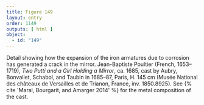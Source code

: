 ```yaml
---
title: Figure 149
layout: entry
order: 1149
outputs: [ html ]
object:
  - id: "149"
---
```


Detail showing how the expansion of the iron armatures due to corrosion has generated a crack in the mirror. Jean-Baptiste Poultier (French, 1653–1719), *Two Putti and a Girl Holding a Mirror*, ca. 1685, cast by Aubry, Bonvallet, Schabol, and Taubin in 1685–87, Paris, H. 145 cm (Musée National des châteaux de Versailles et de Trianon, France, inv. 1850.8925). See {% cite 'Maral, Bourgarit, and Amarger 2014' %} for the metal composition of the cast.
